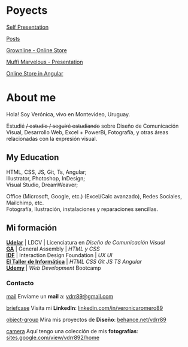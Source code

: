 # Poyects  


[Self Presentation](https://github.com/vdrr89/me) 

[Posts](https://github.com/vdrr89/posts)  

[Grownline - Online Store](https://github.com/vdrr89/grownline)  

[Muffi Marvelous - Presentation](https://github.com/vdrr89/muffi)  

[Online Store in Angular](https://github.com/vdrr89/proyTallerI)  



# About me  


Hola! Soy Verónica, vivo en Montevideo, Uruguay.  


Estudié ~~/ estudio / seguiré estudiando~~ sobre Diseño de Comunicación Visual, Desarrollo Web, Excel + PowerBi, Fotografía, y otras áreas relacionadas con la expresión visual.



## My Education 


HTML, CSS, JS, Git, Ts, Angular;  
Illustrator, Photoshop, InDesign;  
Visual Studio, DreamWeaver;  

Office (Microsoft, Google, etc.) (Excel/Calc avanzado), Redes Sociales, Mailchimp, etc.  
Fotografía, Ilustración, instalaciones y reparaciones sencillas.  
 




## Mi formación


[**Udelar**](https://www.estudiantesldcv.uy) | LDCV | Licenciatura en *Diseño de Comunicación Visual*  
[**GA**](https://generalassemb.ly/) | General Assembly | *HTML y CSS*  
[**IDF**](https://www.interaction-design.org/) | Interaction Design Foundation | *UX UI*  
[**El Taller de Informática**](https://www.tallerdeinformatica.edu.uy/) | *HTML CSS Git JS TS Angular*  
[**Udemy**](https://www.udemy.com/course/the-complete-web-development-bootcamp/) | *Web Development* Bootcamp  




### Contacto


[mail](https://fontawesome.com/icons/envelope?f=sharp&s=solid)<i class="fa-sharp fa-solid fa-envelope"></i> Envíame un **mail** a: [vdrr89@gmail.com](mailto:vdrr89@gmail.com)

[briefcase](https://fontawesome.com/icons/briefcase?f=sharp&s=solid) Visita mi **LinkedIn**: [linkedin.com/in/veronicaromero89](https://www.linkedin.com/in/veronicaromero89/)

[object-group](https://fontawesome.com/icons/object-group?f=sharp&s=solid) Mira mis proyectos de **Diseño**: [behance.net/vdrr89](https://www.behance.net/vdrr89)

[camera](https://fontawesome.com/icons/camera?f=sharp&s=solid) Aquí tengo una colección de mis **fotografías**: [sites.google.com/view/vdrr892/home](https://sites.google.com/view/vdrr892/home)